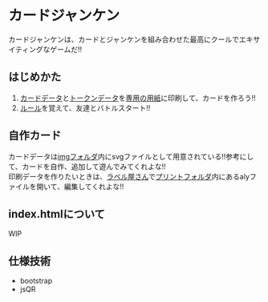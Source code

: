 # カードジャンケン
カードジャンケンは、カードとジャンケンを組み合わせた最高にクールでエキサイティングなゲームだ!!
## はじめかた
1. [カードデータ](./print/card-print-data.pdf)と[トークンデータ](./print/card-print-data.pdf)を[専用の用紙](https://www.a-one.co.jp/product/search/detail.php?id=51164)に印刷して、カードを作ろう!!
2. [ルール](./docs/rule.pdf)を覚えて、友達とバトルスタート!!

## 自作カード
カードデータは[imgフォルダ](./img/)内にsvgファイルとして用意されている!!参考にして、カードを自作、追加して遊んでみてくれよな!!  
印刷データを作りたいときは、[ラベル屋さん](https://www.labelyasan.com/guide/)で[プリントフォルダ](./print)内にあるalyファイルを開いて、編集してくれよな!!
## index.htmlについて
WIP

## 仕様技術
* bootstrap
* jsQR